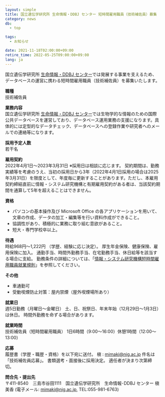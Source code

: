 ```yaml
---
layout: simple
title: 国立遺伝学研究所 生命情報・DDBJ センター 短時間雇用職員（技術補佐員）募集
category: news
db:
  - top

tags:
  - お知らせ

date: 2021-11-18T02:00:00+09:00
retire_time: 2022-05-25T09:00:00+09:00
lang: ja
---
```


国立遺伝学研究所 [生命情報・DDBJ センター](https://www.ddbj.nig.ac.jp/index.html)では発展する事業を支えるため、データベースの運営に携わる短時間雇用職員（技術補佐員）を募集いたします。

**職種**  
技術補佐員

**業務内容**  
国立遺伝学研究所 [生命情報・DDBJ センター](https://www.ddbj.nig.ac.jp/index.html)では生物学的な情報のための国際公共データベースを運営しており、データベース運用業務の支援になります。具体的には定型的なデータチェック、データベースへの登録作業や研究者へのメールでの連絡等になります。

**採用予定人数**  
若干名

**雇用契約**  
2022年4月1日～2023年3月31日 ※採用日は相談に応じます。
契約期間は、勤務実績等を考慮のうえ、当初の採用日から3年（2022年4月1日採用の場合は2025年3月31日）を限度として、年度毎に更新することがあります。ただし、本雇用契約締結直前に情報・システム研究機構と有期雇用契約がある者は、当該契約期間を通算して5年を超えることはできません。

**資格**
* パソコンの基本操作及び Microsoft Office の各アプリケーションを用いて、文章の作成、データの加工・編集等を行い資料作成ができること。
* 協調性があり、積極的に業務に取り組む意欲があること。
* 短大・専門学校卒以上。

**待遇**  
時給968円～1,222円 （学歴、経験に応じ決定）。
厚生年金保険、健康保険、雇用保険に加入。
通勤手当、時間外勤務手当、在宅勤務手当、休日給等を該当する場合に支給。
勤務条件の詳細については、「[情報・システム研究機構短時間雇用職員就業規則](https://www.rois.ac.jp/pdf/4_27%20tnjikankoyou.pdf)」を参照してください。

**その他**
* 車通勤可
* 受動喫煙防止対策：屋内禁煙（屋外喫煙場所あり）

**就業日**  
週5日勤務（月曜日～金曜日）
土、日、祝祭日、年末年始（12月29日～1月3日）は休日。
時間外勤務を命ずる場合があります。

**就業時間**  
技術補佐員（短時間雇用職員）
1日6時間（9:00～16:00）休憩1時間（12:00～13:00）

**応募**  
履歴書（学歴・職歴・資格）を以下宛に送付。
槇 : mimaki@nig.ac.jp 件名は「技術補佐員応募」。
書類選考・面接後に採用決定。 適任者が決まり次第締切。

**問合先・提出先**  
〒411-8540　三島市谷田1111　国立遺伝学研究所　生命情報･DDBJ センター
槇　美香 (電子メール: mimaki@nig.ac.jp, TEL:055-981-6763)





